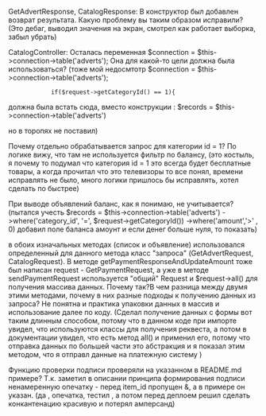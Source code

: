 GetAdvertResponse,  CatalogResponse:
В конструктор был добавлен возврат результата. Какую проблему вы таким образом исправили?
(Это дебаг, выводил значения на экран, смотрел как работает выборка, забыл убрать)

CatalogController:
Осталась переменная $connection =  $this->connection->table('adverts');
Она для какой-то цели должна была использоваться?
(тоже мой недосмтотр 
$connection =  $this->connection->table('adverts');

                if($request->getCategoryId() == 1){
  должна была встать сюда, вместо конструкции : $records = $this->connection->table('adverts')

но в торопях не поставил)


Почему отдельно обрабатывается запрос для категории id = 1? По логике вижу, что там не используется фильтр по балансу,
(это костыль, я почему то подумал что категория id = 1 это всегда будет бесплатные товары, а когда прочитал что это телевизоры то все понял, времени исправлять не было, много логики пришлось бы исправлять, хотел сделать по быстрее)

При выводе объявлений баланс, как я понимаю, не учитывается?
(пытался учесть
$records = $this->connection->table('adverts')
                ->where('category_id', '=', $request->getCategoryId())
                ->where('amount','>' , 0)
                добавил поле баланса амоунт и если денег больше нуля, то показать)
                
в обоих изначальных методах (список и объявление) использовался определенный для данного метода класс "запроса" (GetAdvertRequest, CatalogRequest).
В методе getPaymentResponseAndUpdateAmount тоже был написан request - GetPaymentRequest, а уже в методе sendPaymentRequest используется "общий" Request и $request->all() для получения массива данных. Почему так?В чем разница между двумя этими методами, почему в них разные подходы к получению данных из запроса?
                                                                                                                                                                                                                   Не понятна и практика упаковки данных в массив и использование далее по коду.
(Сделал получение данных  с формы вот таким длинным способом, потому что в данном коде при импорте увидел, что используются классы для получения реквеста,  а потом в документации увидел, что есть метод all() и применил его, потому что отправка данных по большей части это абстракция и я показал этим методом, что я отправл данные на платежную систему )

Функцию проверки подписи проверяли на указанном в README.md примере? Т.к. заметил в описании принципа формирования подписи ненамеренную опечатку - перед item_id пропущен &, а в примере он указан.
(да , опечатка, тестил , а потом перед деплоем решил сделать конкантенацию красивую и потерял амперсанд)


